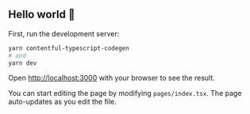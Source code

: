## Hello world 👋

First, run the development server:

```bash
yarn contentful-typescript-codegen
# and
yarn dev
```

Open [http://localhost:3000](http://localhost:3000) with your browser to see the result.

You can start editing the page by modifying `pages/index.tsx`. The page auto-updates as you edit the file.
